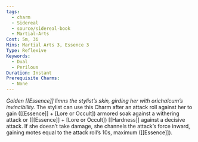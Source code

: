 ```yaml
---
tags:
  - charm
  - Sidereal
  - source/sidereal-book
  - Martial-Arts
Cost: 5m, 3i
Mins: Martial Arts 3, Essence 3
Type: Reflexive
Keywords:
  - Dual
  - Perilous
Duration: Instant
Prerequisite Charms:
  - None
---
```

*Golden [[Essence]] limns the stylist’s skin, girding her with orichalcum’s invincibility.*
The stylist can use this Charm after an attack roll against her to gain ([[Essence]] + [Lore or Occult]) armored soak against a withering attack or ([[Essence]] + [Lore or Occult]) [[Hardness]] against a decisive attack. If she doesn’t take damage, she channels the attack’s force inward, gaining motes equal to the attack roll’s 10s, maximum ([[Essence]]).